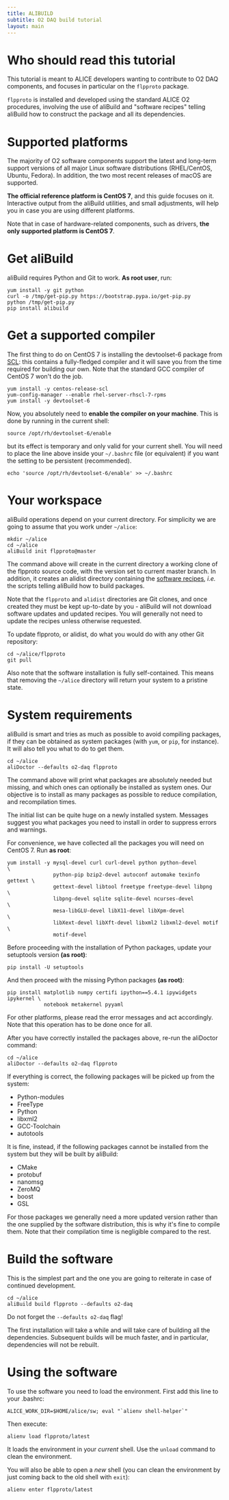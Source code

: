 ```yaml
---
title: ALIBUILD
subtitle: O2 DAQ build tutorial
layout: main
---
```


# Who should read this tutorial

This tutorial is meant to ALICE developers wanting to contribute to O2 DAQ
components, and focuses in particular on the `flpproto` package.

`flpproto` is installed and developed using the standard ALICE O2 procedures,
involving the use of aliBuild and "software recipes" telling aliBuild how to
construct the package and all its dependencies.


# Supported platforms

The majority of O2 software components support the latest and long-term support
versions of all major Linux software distributions (RHEL/CentOS, Ubuntu,
Fedora). In addition, the two most recent releases of macOS are supported.

**The official reference platform is CentOS 7**, and this guide focuses on it.
Interactive output from the aliBuild utilities, and small adjustments, will
help you in case you are using different platforms.

Note that in case of hardware-related components, such as drivers, **the only
supported platform is CentOS 7**.


# Get aliBuild

aliBuild requires Python and Git to work. **As root user**, run:

    yum install -y git python
    curl -o /tmp/get-pip.py https://bootstrap.pypa.io/get-pip.py
    python /tmp/get-pip.py
    pip install alibuild


# Get a supported compiler

The first thing to do on CentOS 7 is installing the devtoolset-6 package from
[SCL](https://www.softwarecollections.org/en/scls/rhscl/devtoolset-6/): this
contains a fully-fledged compiler and it will save you from the time required
for building our own. Note that the standard GCC compiler of CentOS 7 won't do
the job.

    yum install -y centos-release-scl
    yum-config-manager --enable rhel-server-rhscl-7-rpms
    yum install -y devtoolset-6

Now, you absolutely need to **enable the compiler on your machine**. This is
done by running in the current shell:

    source /opt/rh/devtoolset-6/enable

but its effect is temporary and only valid for your current shell. You will need
to place the line above inside your `~/.bashrc` file (or equivalent) if you want
the setting to be persistent (recommended).

    echo 'source /opt/rh/devtoolset-6/enable' >> ~/.bashrc


# Your workspace

aliBuild operations depend on your current directory. For simplicity we are
going to assume that you work under `~/alice`:

    mkdir ~/alice
    cd ~/alice
    aliBuild init flpproto@master

The command above will create in the current directory a working clone of the
flpproto source code, with the version set to current master branch. In
addition, it creates an alidist directory containing the [software
recipes](https://github.com/alisw/alidist), _i.e._ the scripts
telling aliBuild how to build packages.

Note that the `flpproto` and `alidist` directories are Git clones, and once
created they must be kept up-to-date by you - aliBuild will not download
software updates and updated recipes. You will generally not need to update the
recipes unless otherwise requested.

To update flpproto, or alidist, do what you would do with any other Git
repository:

    cd ~/alice/flpproto
    git pull

Also note that the software installation is fully self-contained. This means
that removing the `~/alice` directory will return your system to a pristine
state.


# System requirements

aliBuild is smart and tries as much as possible to avoid compiling packages, if
they can be obtained as system packages (with `yum`, or `pip`, for instance). It
will also tell you what to do to get them.

    cd ~/alice
    aliDoctor --defaults o2-daq flpproto

The command above will print what packages are absolutely needed but missing,
and which ones can optionally be installed as system ones. Our objective is to
install as many packages as possible to reduce compilation, and recompilation
times.

The initial list can be quite huge on a newly installed system. Messages suggest
you what packages you need to install in order to suppress errors and warnings.

For convenience, we have collected all the packages you will need on CentOS 7.
Run **as root**:

    yum install -y mysql-devel curl curl-devel python python-devel          \
                   python-pip bzip2-devel autoconf automake texinfo gettext \
                   gettext-devel libtool freetype freetype-devel libpng     \
                   libpng-devel sqlite sqlite-devel ncurses-devel           \
                   mesa-libGLU-devel libX11-devel libXpm-devel              \
                   libXext-devel libXft-devel libxml2 libxml2-devel motif   \
                   motif-devel

Before proceeding with the installation of Python packages, update your
setuptools version **(as root)**:

    pip install -U setuptools

And then proceed with the missing Python packages **(as root)**:

    pip install matplotlib numpy certifi ipython==5.4.1 ipywidgets ipykernel \
                notebook metakernel pyyaml

For other platforms, please read the error messages and act accordingly. Note
that this operation has to be done once for all.

After you have correctly installed the packages above, re-run the aliDoctor
command:

    cd ~/alice
    aliDoctor --defaults o2-daq flpproto

If everything is correct, the following packages will be picked up from the
system:

* Python-modules
* FreeType
* Python
* libxml2
* GCC-Toolchain
* autotools

It is fine, instead, if the following packages cannot be installed from the
system but they will be built by aliBuild:

* CMake
* protobuf
* nanomsg
* ZeroMQ
* boost
* GSL

For those packages we generally need a more updated version rather than the one
supplied by the software distribution, this is why it's fine to compile them.
Note that their compilation time is negligible compared to the rest.


# Build the software

This is the simplest part and the one you are going to reiterate in case of
continued development.

    cd ~/alice
    aliBuild build flpproto --defaults o2-daq

Do not forget the `--defaults o2-daq` flag!

The first installation will take a while and will take care of building all the
dependencies. Subsequent builds will be much faster, and in particular,
dependencies will not be rebuilt.


# Using the software

To use the software you need to load the environment. First add this line to your .bashrc: 

    ALICE_WORK_DIR=$HOME/alice/sw; eval "`alienv shell-helper`"
    
Then execute:

    alienv load flpproto/latest
    
It loads the environment in your *current* shell. Use the `unload` command to clean the environment.

You will also be able to open a *new* shell (you can clean the environment by just coming back
to the old shell with `exit`): 

    alienv enter flpproto/latest

